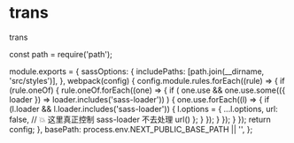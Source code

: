 # trans
trans

const path = require('path');

module.exports = {
  sassOptions: {
    includePaths: [path.join(__dirname, 'src/styles')],
  },
  webpack(config) {
    config.module.rules.forEach((rule) => {
      if (rule.oneOf) {
        rule.oneOf.forEach((one) => {
          if (
            one.use &&
            one.use.some(({ loader }) => loader.includes('sass-loader'))
          ) {
            one.use.forEach((l) => {
              if (l.loader && l.loader.includes('sass-loader')) {
                l.options = {
                  ...l.options,
                  url: false, // 💥 这里真正控制 sass-loader 不去处理 url()
                };
              }
            });
          }
        });
      }
    });
    return config;
  },
  basePath: process.env.NEXT_PUBLIC_BASE_PATH || '',
};

